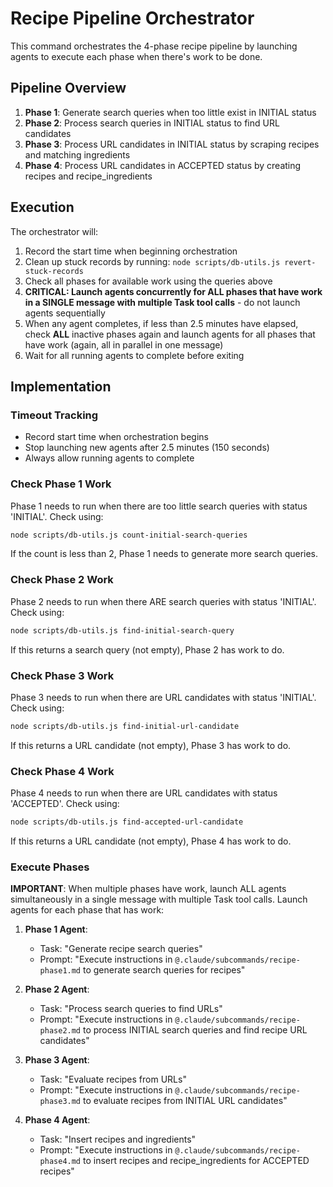 # Recipe Pipeline Orchestrator

This command orchestrates the 4-phase recipe pipeline by launching agents to execute each phase when there's work to be done.

## Pipeline Overview

1. **Phase 1**: Generate search queries when too little exist in INITIAL status
2. **Phase 2**: Process search queries in INITIAL status to find URL candidates
3. **Phase 3**: Process URL candidates in INITIAL status by scraping recipes and matching ingredients
4. **Phase 4**: Process URL candidates in ACCEPTED status by creating recipes and recipe_ingredients

## Execution

The orchestrator will:
1. Record the start time when beginning orchestration
2. Clean up stuck records by running: `node scripts/db-utils.js revert-stuck-records`
3. Check all phases for available work using the queries above
4. **CRITICAL: Launch agents concurrently for ALL phases that have work in a SINGLE message with multiple Task tool calls** - do not launch agents sequentially
5. When any agent completes, if less than 2.5 minutes have elapsed, check **ALL** inactive phases again and launch agents for all phases that have work (again, all in parallel in one message)
6. Wait for all running agents to complete before exiting

## Implementation

### Timeout Tracking
- Record start time when orchestration begins
- Stop launching new agents after 2.5 minutes (150 seconds)
- Always allow running agents to complete

### Check Phase 1 Work
Phase 1 needs to run when there are too little search queries with status 'INITIAL'. Check using:
```bash
node scripts/db-utils.js count-initial-search-queries
```
If the count is less than 2, Phase 1 needs to generate more search queries.

### Check Phase 2 Work
Phase 2 needs to run when there ARE search queries with status 'INITIAL'. Check using:
```bash
node scripts/db-utils.js find-initial-search-query
```
If this returns a search query (not empty), Phase 2 has work to do.

### Check Phase 3 Work
Phase 3 needs to run when there are URL candidates with status 'INITIAL'. Check using:
```bash
node scripts/db-utils.js find-initial-url-candidate
```
If this returns a URL candidate (not empty), Phase 3 has work to do.

### Check Phase 4 Work
Phase 4 needs to run when there are URL candidates with status 'ACCEPTED'. Check using:
```bash
node scripts/db-utils.js find-accepted-url-candidate
```
If this returns a URL candidate (not empty), Phase 4 has work to do.

### Execute Phases

**IMPORTANT**: When multiple phases have work, launch ALL agents simultaneously in a single message with multiple Task tool calls.
Launch agents for each phase that has work:

1. **Phase 1 Agent**:
   - Task: "Generate recipe search queries"
   - Prompt: "Execute instructions in `@.claude/subcommands/recipe-phase1.md` to generate search queries for recipes"

2. **Phase 2 Agent**:
   - Task: "Process search queries to find URLs"
   - Prompt: "Execute instructions in `@.claude/subcommands/recipe-phase2.md` to process INITIAL search queries and find recipe URL candidates"

3. **Phase 3 Agent**:
   - Task: "Evaluate recipes from URLs"
   - Prompt: "Execute instructions in `@.claude/subcommands/recipe-phase3.md` to evaluate recipes from INITIAL URL candidates"

4. **Phase 4 Agent**:
   - Task: "Insert recipes and ingredients"
   - Prompt: "Execute instructions in `@.claude/subcommands/recipe-phase4.md` to insert recipes and recipe_ingredients for ACCEPTED recipes"
